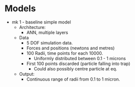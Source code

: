 # Models
- mk 1 - baseline simple model
    - Architecture:
      - ANN, multiple layers
    - Data
      - 5 DOF simulation data.
      - Forces and positions (newtons and metres)
      - 100 Radii, time points for each 10000. 
        - Uniformly distributed between 0.1 - 1 microns
      - First 100 points discarded (particle falling into trap)
        - Could also possibly centre particle at eq.
    - Output:
      - Continuous range of radii from 0.1 to 1 micron.
    